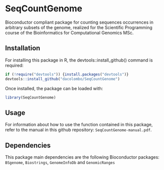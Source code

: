 # SeqCountGenome
Bioconductor compliant package for counting sequences occurrences in arbitrary subsets of the genome, realized for the Scientific Programming course of the Bioinformatics for Computational Genomics MSc.

## Installation
For installing this package in R, the devtools::install_github() command is required:
```r
if (!require("devtools")) {install.packages("devtools")}
devtools::install_github("dacolombo/SeqCountGenome")
```
Once installed, the package can be loaded with:
```r
library(SeqCountGenome)
```

## Usage
For information about how to use the function contained in this package, refer to the manual in this github repository: `SeqCountGenome-manual.pdf`.

## Dependencies
This package main dependencies are the following Bioconductor packages: `BSgenome`, `Biostrings`, `GenomeInfoDb` and `GenomicRanges`
